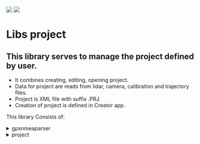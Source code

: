 <!-- PROJECT LOGO -->
<br />
<div align="left">
<img src="https://github.com/dekdekan/lidaretto-desktop/blob/completeRefactor_change_cuts/README_images/logo_black.svg#gh-light-mode-only">
<img src="https://github.com/dekdekan/lidaretto-desktop/blob/completeRefactor_change_cuts/README_images/logo_white.svg#gh-dark-mode-only">
</div>
  <h1 align="left">Libs project</h1>

## This library serves to manage the project defined by user.
 - It combines creating, editing, opening project.
 - Data for project are reads from lidar, camera, calibration and trajectory files.
 - Project is XML file with suffix .PRJ
 - Creation of project is defined in Creator app.
 
This library Consists of:

<!-- //////////////////////////////////////////////////////////////////////////////////////////////////////////////////////////////////////////////////////// -->

<details><summary>gpsnmeaparser</summary>
<p>

## gpsnmeaparser is class using for parsing GNSS Logs, specifically GGA and RMC logs.
  ### Getting Started
1. To start, simply create object of this class and then you can use corresponding methods.
2. You can also create and init object of this class by using conscructor:
```js
  gpsNMEAparser();
```
&emsp;Or:
```js
  gpsNMEAparser(std::string GGASentence,std::string RMCSentence)
```  
  
  GGA sentence looks like as follow:
  <img src="https://github.com/AlexPoltak/vrs_cvicenie_3/blob/main/Src/GPGGA.png">
  
1. To check whether some GGA sentence is valid use **isValidGGA** on object:
  
    - Returns true when sentence is valid GGA sentence, else returns false
```js
  bool isValidGGA(const std::string GGASentence)
```
2. To set class values parsed from GGA sentence use:

```js
  void setValuesGGA(std::string GGA)
```
  
  RMC sentence looks like as follow:
  <img src="https://github.com/AlexPoltak/vrs_cvicenie_3/blob/main/Src/GPMRCAsset%201.png">
  
1. To check whether some RMC sentence is valid use **isValidRMC** on object:
  
    - Returns true when sentence is valid RMC sentence, else returns false
```js
  bool isValidRMC(const std::string RMCSentence)
```
2. To set class values parsed from RMC sentence use:

```js
  void setValuesRMC(const std::string RMCSentence)
```
---  
  
</p>
</details>


<!-- //////////////////////////////////////////////////////////////////////////////////////////////////////////////////////////////////////////////////////// -->

<details><summary>project</summary>
<p>

#### This class serves for manipulating with project that are created by user. Creation is done in the creator app(by projectcreationdialog class) where user have to load trajectory, lidar and calibration file(That files are required for project creation). Optionally user can load camera file, if were obtained.
Based on these files is created project thanks to which user can interact with all basic stuff(Trajectory displaying, selection, showing informations, profiles generation and more).Most of operations with project are used in creator app(in corresponding classes)

  ### Getting Started
  
1. For access to all methods first create object of this class:
  
    - `c_qualityType` - quality indicator displayed on trajectory:&emsp;0 - position<br>     &emsp;&emsp;&emsp;&emsp;&emsp;&emsp;&emsp;&emsp;&emsp;&emsp;&emsp;&emsp;&emsp;&emsp;&emsp;&emsp;&emsp;&emsp;&emsp;&emsp;&emsp;&emsp;&emsp;&emsp;&emsp;&emsp;&nbsp;
1 - heading<br>
&emsp;&emsp;&emsp;&emsp;&emsp;&emsp;&emsp;&emsp;&emsp;&emsp;&emsp;&emsp;&emsp;&emsp;&emsp;&emsp;&emsp;&emsp;&emsp;&emsp;&emsp;&emsp;&emsp;&emsp;&emsp;&emsp;&nbsp;
2 - PDOP<br>     &emsp;&emsp;&emsp;&emsp;&emsp;&emsp;&emsp;&emsp;&emsp;&emsp;&emsp;&emsp;&emsp;&emsp;&emsp;&emsp;&emsp;&emsp;&emsp;&emsp;&emsp;&emsp;&emsp;&emsp;&emsp;&emsp;&nbsp;
3 - speed
    - `c_stdprecision` - maximum precision of position 
    - `c_minstdprecision` - minimum precision of position 
    - `c_stdprecisionHeading` - maximum heading precision
    - `c_minstdprecisionHeading` - minimum heading precision
    - `c_minPDOP` - disable/enable calculation
    - `c_maxPDOP` - disable/enable calculation
    - `c_minSpeed` - minimum speed precision
    - `c_maxSpeed` - maximum speed precision
    - `c_smartfilter` - whether smart filter is enabled(remove scans while standing)
    - `c_speedfilter` - whether speed filter is enabled
    - `c_speedfilterThreshold` - speed threshold for speed filter
  
> All this input parameters user can change in tab settings.(It is done by minmaxprecisiondialog class in creator app)
 ```js
    std::shared_ptr<Project> nameOfProjectObject=std::make_shared<Project>( int c_qualityType, double c_stdprecision, double c_minstdprecision, double c_stdprecisionHeading, double c_minstdprecisionHeading,double c_minPDOP, double c_maxPDOP,double c_minSpeed, double c_maxSpeed, bool c_smartfilter, bool c_speedfilter, double c_speedfilterThreshold)
  ``` 
  
2. If you want to clear project values based on which informations are displayed in UI,  use:
  
```js
  void Project::clearProject()
```    
<details><summary>&emsp;&emsp; Some required step to create project </summary>  <!--////////////////////////////////////////////////////////////////////// --></br>

1. Setting project path that contains project file name(to this file will be stored project values after saving)
```js
  void Project::setProjectFilename(QString newProjectFile)
``` 

2. Setting trajectory file path:
```js
  void Project::setTrajectoryFilename(QString newTrajectoryFile)
```  
 
3. Setting lidar file path:
      
     - `index` - ID of lidar
    
```js
  void Project::setLidarFilename(QString newLidarFile,int index)
```  
  
4. Setting path to calibration file:
```js
  void Project::setCalibrationFilename(QString newCalibrationFile)
```  
5. Setting calibration values from calibration file:
  It returns true when everything was set correctly, else returns false
```js
  bool Project::setCoreConfigurationFromCalibrationFile(const char *filename)
```  
6. Preparing needed structure that holds all lidar and camera devices info:
  It is used after setting the calibration file
     
```js
  void Project::initDevices()
```  
  
</details>

<details><summary>&emsp;&emsp; Some other methods to initialize the project </summary>  <!--////////////////////////////////////////////////////////////////////// --></br>

1. Setting path to camera files:

     - `newCameraFile` - path to files
     
        | VideoType     | 
        | :-------------| 
        | garmin_virb   |
        | labpano       | 
        | gopro         | 
        | sony          |
  
```js
  void Project::setCameraFilename(QString newCameraFile,VideoType type)
```    
  
2. To check whether path to given camera(video,images) files is correct(whether directory contains relevant files) use:

```js
  int checkWhetherCameraPathCorrect(QString path,Project::VideoType videotype);
```  

3. To set description from user about project use:
  
```js
  void setProjectDescription(std::string descr)
```  
4. You can save this description also to file by:

```js
  void saveDescriptionToFile(std::string path)
```  
  
```diff
- Most of the previous methods you can see in creator app, specificaly in projectcrationdialog class. This dialog box show up when the user selects option to create new project.
```
</details>


<details><summary>&emsp;&emsp; Saving and opening/reading project </summary>  <!--////////////////////////////////////////////////////////////////////// --></br>

1. When the required steps have been taken or some modification in project have been made, to save project with all values use **saveProjectFile** method. Project will be saved to XML file with .PRJ sufix.

```js
  void Project::saveProjectFile()
```  
  
> This method contains method **saveProjectFileToXml**, that saves all project values to XML file.

2. To open project file and read all values from it use:

    - `filename` - path to project file

```js
  ProjectOpeningStatus Project::openProjectFromFile(QString fileName)
```  
 
> This method contains method **readProjectFileFromXml**(new project version),**readProjectFile**(old project version) that serves to parse all values from lidar, calibration,trajectory and camera files and assigns all needed variables from them.

  
3. To check whether given file is XML file use:
  
```js
  bool Project::isProjectFileXML(QString fileName)
```  

4. To get name of current opened project use:
  
```js
  QString Project::getProjectFilename()
```  
   
5. To get registry name of current opened project (it is used to add project to recent projects and so on) call:
  
```js
  QString Project::getRegistryEntryNameOfProject()
``` 
  
</details>

<details><summary>&emsp;&emsp; Manipulating with trajectory/lidar frames/points </summary>  <!--////////////////////////////////////////////////////////////////////// --></br>
#### Frames
    
1. This returns indexes of **trajectory frames** that are selected(has state=2) - trajectory frames that user selects in selection mode :
  
```js
  std::vector<int> Project::getSelectedFrames()
```  
  
2. This returns indexes of **lidar frames**, based on trajectory selections (where state=2) :
  
      - `index` - lidar ID

```js
  std::vector<int> Project::getSelectedFramesForLidarDevice(int index)
```  

3. To get index of **frame from lidar**(with given ID) which is placed at given trajectory position use:
  
      - `whichTrajectoryPoint` - ID of trajectory point at which the ID of lidar frame should be returned
      - `whichLidar` - lidar ID

```js
  int Project::getLidarFrameFromTrajectoryRelationInfo(int whichTrajectoryPoint, int whichLidar)
```    
  
4. To obtain **lidar frames** indexes based on given trajectory indexes and lidar ID use **getSelectedFilteredFramesForLidarDevice**:
 &emsp;If there are some missing trajectory indexes in input, the space in corresponding lidar frames indexes will be filled in return.

    - `preselected` - IDs of trajectory points at which the IDs of lidar frame should be returned
    - `index` - lidar ID

```js
  std::vector<int>  Project::getSelectedFilteredFramesForLidarDevice(std::vector<int> &preselected,int index)
``` 

5. To save/get selected frames(selected by user in selection mode) to/from file for access in another app use:
&emsp; &emsp;To save use:
```js
  bool saveProjectSelectionToXml();
```  
> Method returns true when saving was successful, else returns false

&emsp; &emsp;To get selected frames from saved file use:
```js
  std::vector<int> Project::getSelectionFromXml()
```  
> Method returns IDs of selected frames

6. To clear selection of trajectory(changing value of all trajectory states to state=0) call:
```js
  void Project::clearTrajectorySelection()
```

7. To receive relational vector between lidar frames and trajectory use:
```js
  std::vector<FrameData>& Project::getFramesTrajectoryRelationsInfoAsReference()
``` 
   &emsp; To get reference on this relational vector call:
```js
  std::vector<FrameData>* Project::getFramesTrajectoryRelationsInfoAsPointer()
``` 

8. To fill/get trajectory frames structure(info about selected frames and so on) call **getTrajectoryRealtionInfoPtr()**. It is used for undostack operations and for some visualizations on map...:
  
&emsp; &emsp;To get this structure use:

```js
  std::shared_ptr<std::vector<framesTrajectoryRelationsInfoStruct>> getTrajectoryRealtionInfoPtr()
```

&emsp; &emsp;To fill this structure use:

```js
  void Project::fillFramesTrajectoryRelationsInfo(int trajectoryType)
```

```diff  
 - It is generated/filled with **trajectoryTransformation** vector that is prepared by trajectory reader in reading methods for opening project
```


9. To obtain trajectory transformations vector, that is prepared by trajectory reader in reading methods for opening project, call:
  
     - `withModification` - when is true and some modification by fit points are done, the modified trajectory transformations will be returned

```js
  std::vector<Transformation> &getTrajectoryTransformation(bool withModification=false)
```
   &emsp; To get zero(first) transformation from this vector use:
  
```js
  const Transformation &getZeroPositionFromTransformation()
```
   &emsp; To get length of transformation vector(length of trajectory) use method **getTrajectoryLength**. It is used in Graph making:

```js
  int getTrajectoryLength()
```
<br>

#### Points

1. To find the point that is at given distance before the point with given ID use:

    - `fromWhichpoint` - ID of trajectory point(in framesTrajectoryRelationsInfo structure) from which the point before it is searched.
    - `dist` - distance from "fromWhichpoint" point
 
> It returns transformation ID of point that is at given distance

```js
  int Project::findPointTrajectoryInDistBefore(int fromWhichpoint, double dist)
```
<br>

2. To find the point that is at given distance after the point with given ID use:

    - `fromWhichpoint` - ID of trajectory point(in framesTrajectoryRelationsInfo structure) from which the point behind it is searched.
    - `dist` - distance from "fromWhichpoint" point

> It returns transformation ID of point that is at given distance

```js
  int Project::findPointTrajectoryInDistAfter(int fromWhichpoint, double dist)
```

<br>

3. To find out the distance between two trajectory points use method:

    - `first` - ID of first trajectory point(in framesTrajectoryRelationsInfo structure)
    - `second` - ID of second trajectory point(in framesTrajectoryRelationsInfo structure)

```js
  double Project::findDistBetweenTrajectoryPoints(int first, int second)
```

</details>
  
  
<details><summary>&emsp;&emsp; Wrappers for trajectory matters(inertial explorer filereader)  </summary>  <!--////////////////////////////////////////////////////////////////////// --></br>
  
1. To generate transformations for trajectory call **traj_generateTransformation**. It is used in projectcreationdialog class.
  
```js
  void Project::traj_generateTransformation()
```   
  
2. To read trajectory file and inits values for trajectory reader class(inertialExplorerFileReader) call **traj_readTrajectoryFromFile**. It is used in projectcreationdialog class and in project reading methods.
  
```js
  int Project::traj_readTrajectoryFromFile(QString rawTrajFile)
```     
  
  
</details>
  
<details><summary>&emsp;&emsp; Creating and manipulating with line cutting segment </summary>  <!--////////////////////////////////////////////////////////////////////// --></br>

  It is displayed in profile mode on map(creator app), when user clicks somewhere on trajectory. Based on this line segment(frames that are inside) is generated pointcloud to display in profiles.:

Line cut segment variable holds points that defines itself:

| Range from                        | Range to                         |      | definition          |
| :-------------                    | :-------------                   |------| :-------------      | 
| lineCutSegment->cutRectangle[0]   |                                  |      | center of line( where user clicked on trajectory)     | 
| lineCutSegment->cutRectangle[1]   | lineCutSegment->cutRectangle[4]  |      | perimeter points of line that indicates width of XY projection-aerial view    |
| lineCutSegment->cutRectangle[5]   | lineCutSegment->cutRectangle[8]  |      | perimeter points of line that indicates width of ZX projection-cut view  |
| lineCutSegment->cutRectangle[9]   | lineCutSegment->cutRectangle[12] |      | perimeter points of line that indicates sideway cut       | 
  
  
1. To prepare line cut segment points use method getPerpendicularLineSegmentAtTrajectory(). Line segment is generated perpendicular to given trajectory place.

      - `trajectoryID` - ID of trajectory point to which the points of perpendicular line segment are calculated
      - `segmentLength` - length of line segment(defined by user)
      - `segmentWidth` - width of XY projection-aerial view(defined by user)
      - `cutWidth` - width of cut (width of ZX projection-cut view defined by user)
  
```js
  std::vector<QPointF> Project::getPerpendicularLineSegmentAtTrajectory(int trajectoryID, double segmentLength,double segmentWidth,double cutWidth)
```    
  
```diff
- Points of this line cut segment and more visual parameter you can get by method getParamsForMapStruct()
```
  
2. To obtain IDs of trajectory for prepared line segment use method **getFramesForPerpendicularLineSegment**. Based on this IDs is generated pointcloud for projections in creator app:

      - `limits` - limits of line segment(you can use return value from method **getPerpendicularLineSegmentAtTrajectory**)
      - `selectedId` - ID of trajectory where line segment is created
      - `segmentWidth` - width of XY projection-aerial view( set by user)

```js
  std::vector<int> Project::getFramesForPerpendicularLineSegment(std::vector<QPointF> limits,int selectedId,double segmentWidth)
```  
  
3. To prepare line cut segment for sideway view(ZY projection) use:

      - `cx` - X position of sideway cutting line center
      - `cy` - Y position of sideway cutting line center
      - `rx` - direction vector of sideway cutting line
      - `ry` - direction vector of sideway cutting line

```js
  std::vector<pcl::PointXYZRGB> Project::getPerpedicularLineSegmentForSidewayCut(double cx,double cy, double rx,double ry,int trajectoryID,int rtkID, double segmentLength,double segmentWidth,double cutWidth)

```  
 > It returns points of prepared line segment in order:<br>
    - [0] center point of cutting line<br>
    - [1] right centered point of cut(on right side of trajectory)<br>
    - [2] left centered point of cut(on left side of trajectory)
  
4. To get number of zones in current prepared line cut segment, use:
  
 ```js
  int getLineCutSegmentZonesCount()
``` 
  
5. To get angle between zones of points in prepared cutting line segment call:
  
      - `firstZone` - ID of some zone in cutting line segment
      - `secondZone` - ID of another zone in cutting line segment

> Returns angle in radians. It is used in correction to shift zone in chosen angle.
```js
  double Project::getAngleBetweenLineCutSegmentZones(int firstZone, int secondZone)
```  
  
6. To get GPS timestamp for given zone in prepared cutting line segment use:

      - `i` - ID of zone in cutting line segment

```js
  double Project::getTimeOfLineCutSegmentZone(int i)
```  

7. To receive trajectory ID for given zone of prepared line cut segment use:
  
      - `i` - ID of zone in cutting line segment

```js
  int Project::getTrajectoryIDOfLineCutSegmentZone(int i)
```  
  

8. To clear line cut segment variable that holds zones and points of cutting lines use **clearLineCut** method.
  
```js
  void clearLineCut()
```  

</details>
  
  
<details><summary>&emsp;&emsp; Methods for creating and manipulating with corrections of pointcloud </summary>  <!--////////////////////////////////////////////////////////////////////// --></br>

  In profile mode user can click somewhere on trajectory and make corrections there in a few steps. Firstly user can measure in profile views with measurement tool(measurement button in menu among profile views), where pointcloud should be corrected. After measurement, user can create correction by pressing FIT button that is next to the measurement tool button.
  
1. To add fit point use method **addFitPoint**.  It is point(with correction structure) on trajectory, where user wants to create correction. Correction structure holds user measurements, trajectory time and so on:

      - `positionID` - ID of trajectory position where correction should be made
      - `correctioninfo` -  correction info structure that will be added
      - `nearestPosible` - treshold to add fitpoint. If given fit point is closer to some existing fitpoint than this value,then this fitpoint will not be added.
      - `connectedDistance` - how far trajectory points can be from each other to be connected to same correction.
      - `fadeDistance` - how far end points should be from relevant fit point

> Returns true when fitpoint was added, else returns false.

```js
  bool Project::addFitPoint(int positionID, FITpointCorection correctioninfo,double nearestPosible,double connectedDistance,double fadeDistance)
```  

2. To modify existing fitpoint use:
  
      - `positionID` - ID of trajectory position where correction should be modified
      - `correctioninfo` -  correction info structure that will replace the previous one
      - `nearestPosible` - it is not used there
      - `connectedDistance` - how far trajectory points can be from each other to be connected to same correction.
      - `fadeDistance` - how far end points should be from relevant fit point

> When point for modification does not exist, the new one will be added.

```js
  bool Project::modifyFitPoint(int positionID, FITpointCorection correctioninfo,double nearestPosible,double connectedDistance,double fadeDistance)
```   
 
3. To add end points(where corrections on trajectory will end) for each fit point use:
  
      - `connectedDistance` - how far trajectory points can be from each other to be connected to same correction.
      - `fadeDistance` - how far end points should be from relevant fit point
  
> - If distance between neighboring fitpoints is lower than connectedDistance, existing end points will be shifted.<br>
> - If distance between neighboring fitpoints is higher than connectedDistance, new end points will be added<br>
>  - Endpoints in fitpoints std::map variable have for distinctions negative value of trajectory ID. Therefore, when you want to access to trajectory by ID use absolut value of this map key.
  

```js
  void Project::addEndPointsToFitCorrections(double connectedDistance,double fadeDistance)
```    

4. To calculate and apply corrections based on added fitpoints use:
  
      - `connectedDistance` - how far trajectory points can be from each other to be connected to same correction.
      - `holdDistance` - if fit points are not connected, how far to hold the correction value
      - `fadeDistance` - how far end points should be from relevant fit point
  
> This prepare **modifiedtrajectoryTransformation** variable which can be obtained by method **getTrajectoryTransformation** described in section ** Manipulating with trajectory, lidar frames**:
  
```js
  void Project::calcCorrectionFromFitPoints(double connectedDistance,double holdDistance,double fadeDistance)
```   
  
5. To find out whether corrections were created use:
  
> It returns true when some corrections were created, else returns false  
```js
  bool correctionExists()
```   
  
6. To get reference of created fitpoints for access to them use:
  
```js
  std::shared_ptr<std::map<int,FITpointCorection>> Project::getFitpointsAsReference()
```  
7. To save all crated correction fit points for future reconstruction of corrections use:
  
```js
  bool Project::saveFitPoints()
```  
  
8. To load saved fitpoints for reconstruction of created corrections call>
  
> It returns true when fitpoints were loaded, false when loading of fitpoint file was incorrect 
  
```js
  bool Project::loadFitPoints()
``` 
  
  
9. To obtain calculated trajectory corrections for zone in prepared cutting line segment use:
  
      - `holdDistance` - ID of zone in prepared cutting line segment
  
> Creating and manipulating with cutting line segment is described in section **Creating and manipulating with line cutting segment**
  
```js
  correction Project::getTrajectoryCorrectionForZone(int i)
``` 
  
</details>


  
<details><summary>&emsp;&emsp; Manipulating with visual parameters (contains filters and auxliary methods that can be used) </summary>  <!--////////////////////////////////////////////////////////////////////// --></br>

#### User can change visual parameters in settings tab

```diff
- Most of this visual parameters are described in object creation method of this class.
```
1. To get value of specific visual parameter use:

```js
  {return type} Project::getVisualParameter{name of paramter}()
``` 
  
  <br> 
  
2. To set value of specific visual parameter use:

```js
  void setVisualParameter{name of parameter}(value)
``` 
  
  <br> 
  
3. For obtaining whether shake filter is enabled use:

```js
  bool getUseShakeFilter()
``` 
  
&emsp; &emsp;To set it use:
```js
  void setUseShakeFilter(bool usefilt)
```  
 
 <br> 
 
4. This sets prepared quality parameter to framesTrajectoryRelationsInfo structure. (It is used for coloring the trajectory by quality type in mymapcontrol class).

  
```js
  void Project::setVisualQualityParameter()
```
```diff
- Use setVisualQualityParameter method when quality parameter was changed
```

<br> 

5. To set trajectory disabling based on filters in usage use:
```js
  void Project::setTrajectoryDisabling()
```

&emsp;It contains **disableTrajectoryPartsByDiff** method that represents shake filter:<br> 
&emsp;&emsp;    - `secAfter` - seconds after problem point. 

> Points that are in given time(secAfter input) from problem point, will be also disabled.

```js
void Project::disableTrajectoryPartsByDiff(int secAfter)
```

<br> 
   
6. To clear all trajectory disabling use:
```js
  void Project::clearTrajectoryDisabling()
```

7. To get indexes of lidar lines based on preset value call:
  
    - `whichlidar` - ID of lidar
        | whichlines    | 
        | :-------------| 
        | All           |
        | Central       | 
        | EverySecond   | 
        | HighRes       |
        | UltraHighRes  |

```js
  std::vector<int> Project::getUnusedLaserLinesForLidar(int whichlidar, BaseLidarReader::LidarLinesPresets whichlines)
```     


</details>
  
  
  
<details><summary>&emsp;&emsp; Manipulating with transformations, rotations and time offsets of/between devices(lidar, camera, body) </summary>  <!--////////////////////////////////////////////////////////////////////// --></br>

#### Transformations
1. Transformation of lidar device:<br>
  To set this transformation:
```js
  void Project::setLidarTransformation(Transformation newTransform, int lidarIndex, double gain)
```  
&emsp; &emsp;To get this transformation:
```js
  Transformation Project::getLidarTransformation(int lidarIndex, double gain)
```   
 <br> 
 
2. Transformation of camera device:<br>
  To set this transformation:
```js
  void Project::setCameraTransformation(Transformation newTransform, int cameraIndex, double gain)
```  
&emsp; &emsp;To get this transformation:
```js
  Transformation Project::getCameraTransformation(int cameraIndex, double gain)
```   
   
 <br> 
 
3. Transformation between lidar and IMU:<br>
  To set this transformation use:

```js
  void Project::setTransformationLidar_IMU(Transformation newTransform, int lidarIndex, double gain)
```  
&emsp; &emsp;To get this transformation use:
```js
  Transformation Project::getTransformationLidar_IMU(int lidarIndex,double gain)
```  
&emsp; &emsp;To clear this transformation use:
```js
  void Project::clearTransformationLidar_IMU(int lidarIndex)
```  
<br> 

4. Transformation between camera and IMU:<br>
  To get this transformation use:
```js
  Transformation Project::getTransformationCamera_IMU(int cameraIndex)
```  
 <br> 
 
5. Transformation between IMU and vehicle(what the devices are connected to):
```js
  Transformation Project::getTransformationIMU_Vehicle()
```  
  
#### Rotations

1. Rotation  between IMU and vehicle(what the devices are connected to):
  To get this transformation use:
```js
  Transformation Project::getIMUtoVehicleRotation()
```  
  <br> 
  
2. Rotation of lidar device:
  To get this rotation:
```js
  double Project::getLidarRotation(int lidarIndex)
```   
 <br> 

3. Rotation of camera device:<br>
  To set this rotation:
```js
  void Project::setCameraRotation(int cameraIndex,double rotation)
```  
&emsp; &emsp;To get this rotation:
```js
  double Project::getCameraRotation(int cameraIndex)
```   

 <br> 

4. To get boresight rotation use :
```js
  Transformation Project::getBoresightRotation()
``` 
#### Time offsets

1. Time offset of lidar device:<br>
  To get this offset:
```js
  double getLidarTimeOffset(int lidarIndex)
```   

 <br> 

2. Time offset of camera device:<br>
  To set this offset:
```js
  void setCameraTimeOffset(int cameraIndex,double newOffset);
```  
&emsp; &emsp;To get this offset:
```js
  double getCameraTimeOffset(int cameraIndex);
```   


</details>
  
  getParamsForMapStruct


  
  getRTKpointsAsReference
  filterRTKpointsByProjectBoundaries
  addRTKpoint
 
  
  getIMUtoVehicleRotation
  getBoresightRotation
  getTrajectoryTimepositions
  
  
  
  
  
  

  
  
  
 
